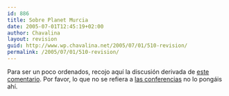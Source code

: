 ```yaml
---
id: 886
title: Sobre Planet Murcia
date: 2005-07-01T12:45:19+02:00
author: Chavalina
layout: revision
guid: http://www.wp.chavalina.net/2005/07/01/510-revision/
permalink: /2005/07/01/510-revision/
---
```

Para ser un poco ordenados, recojo aqu&iacute; la discusi&oacute;n derivada de <a href="http://www.chavalina.net/comentar.php?idpost=508#c5029" target="_blank">este comentario</a>. Por favor, lo que no se refiera a <a href="http://www.chavalina.net/comentar.php?idpost=508" target="_blank">las conferencias</a> no lo pongáis ah&iacute;.